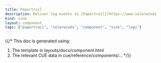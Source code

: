 ```yaml
---
title: Papertrail
description: Deliver log events to [Papertrail](https://www.solarwinds.com/papertrail) from SolarWinds
kind: sink
layout: component
tags: ["papertrail", "solarwinds", "component", "sink", "logs"]
---
```


{{/*
This doc is generated using:

1. The template in layouts/docs/component.html
2. The relevant CUE data in cue/reference/components/...
*/}}

